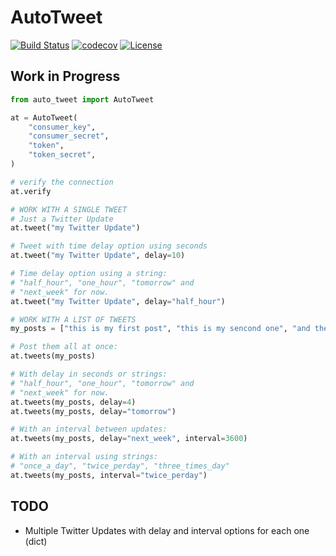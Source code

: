 # AutoTweet

[![Build Status](https://travis-ci.org/wilfredinni/auto-tweet.svg?branch=master)](https://travis-ci.org/wilfredinni/auto-tweet)
[![codecov](https://codecov.io/gh/wilfredinni/auto-tweet/branch/master/graph/badge.svg)](https://codecov.io/gh/wilfredinni/auto-tweet)
[![License](https://img.shields.io/badge/License-Apache%202.0-blue.svg)](https://opensource.org/licenses/Apache-2.0)

## Work in Progress

```python
from auto_tweet import AutoTweet

at = AutoTweet(
    "consumer_key",
    "consumer_secret",
    "token",
    "token_secret",
)

# verify the connection
at.verify

# WORK WITH A SINGLE TWEET
# Just a Twitter Update
at.tweet("my Twitter Update")

# Tweet with time delay option using seconds
at.tweet("my Twitter Update", delay=10)

# Time delay option using a string:
# "half_hour", "one_hour", "tomorrow" and
# "next_week" for now.
at.tweet("my Twitter Update", delay="half_hour")

# WORK WITH A LIST OF TWEETS
my_posts = ["this is my first post", "this is my sencond one", "and the last one"]

# Post them all at once:
at.tweets(my_posts)

# With delay in seconds or strings:
# "half_hour", "one_hour", "tomorrow" and
# "next_week" for now.
at.tweets(my_posts, delay=4)
at.tweets(my_posts, delay="tomorrow")

# With an interval between updates:
at.tweets(my_posts, delay="next_week", interval=3600)

# With an interval using strings:
# "once_a_day", "twice_perday", "three_times_day"
at.tweets(my_posts, interval="twice_perday")
```

## TODO

- Multiple Twitter Updates with delay and interval options for each one (dict)
